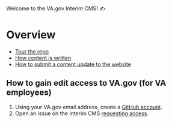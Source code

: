 Welcome to the VA.gov Interim CMS! :writing_hand:

# Overview
- [Tour the repo](docs/index.md)
- [How content is written](docs/how-content-is-written.md)
- [How to submit a content update to the website](docs/pull-requests.md)

## How to gain edit access to VA.gov (for VA employees)
1. Using your VA.gov email address, create a [GitHub account](https://github.com/join).
2. Open an issue on the Interim CMS [requesting access](https://github.com/department-of-veterans-affairs/vagov-content/issues/new?title=Add+New+User&assignee=ncksllvn&template=request-access.md).
